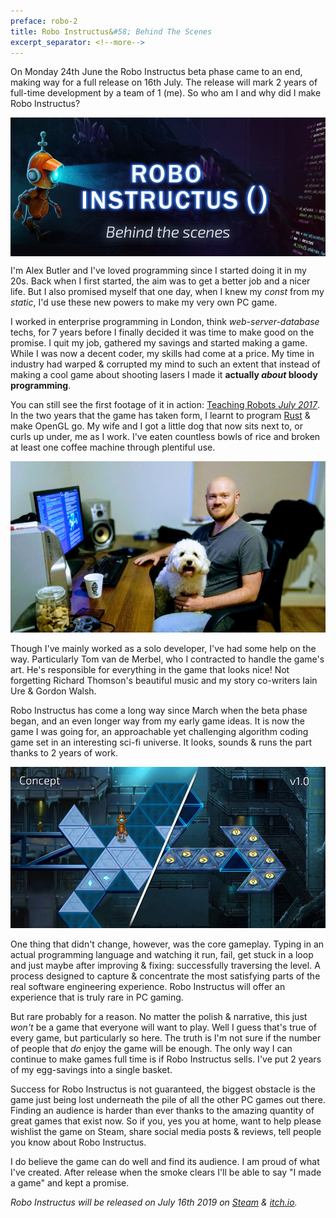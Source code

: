 ```yaml
---
preface: robo-2
title: Robo Instructus&#58; Behind The Scenes
excerpt_separator: <!--more-->
---
```

On Monday 24th June the Robo Instructus beta phase came to an end, making way for a full release on 16th July. The release will mark 2 years of full-time development by a team of 1 (me). So who am I and why did I make Robo Instructus?

<p align="center">
  <img align="center" src="/assets/2019-06-26/top2.jpg" />
</p>
<!--more-->

I'm Alex Butler and I've loved programming since I started doing it in my 20s. Back when I first started, the aim was to get a better job and a nicer life. But I also promised myself that one day, when I knew my _const_ from my _static_, I'd use these new powers to make my very own PC game.

I worked in enterprise programming in London, think _web-server-database_ techs, for 7 years before I finally decided it was time to make good on the promise. I quit my job, gathered my savings and started making a game. While I was now a decent coder, my skills had come at a price. My time in industry had warped & corrupted my mind to such an extent that instead of making a cool game about shooting lasers I made it **actually _about_ bloody programming**.

You can still see the first footage of it in action: [Teaching Robots _July 2017_](/2017/07/07/teaching-robots.html). In the two years that the game has taken form, I learnt to program [Rust](https://www.rust-lang.org/) & make OpenGL go. My wife and I got a little dog that now sits next to, or curls up under, me as I work. I've eaten countless bowls of rice and broken at least one coffee machine through plentiful use.

![](/assets/2019-06-26/me+chips.jpg "She's called Chips")

Though I've mainly worked as a solo developer, I've had some help on the way. Particularly Tom van de Merbel, who I contracted to handle the game's art. He's responsible for everything in the game that looks nice! Not forgetting Richard Thomson's beautiful music and my story co-writers Iain Ure & Gordon Walsh.

Robo Instructus has come a long way since March when the beta phase began, and an even longer way from my early game ideas. It is now the game I was going for, an approachable yet challenging algorithm coding game set in an interesting sci-fi universe. It looks, sounds & runs the part thanks to 2 years of work.

![](/assets/2019-06-26/maptheway-concept-vs-final.jpg "September 2018 vs June 2019")

One thing that didn't change, however, was the core gameplay. Typing in an actual programming language and watching it run, fail, get stuck in a loop and just maybe after improving & fixing: successfully traversing the level. A process designed to capture & concentrate the most satisfying parts of the real software engineering experience. Robo Instructus will offer an experience that is truly rare in PC gaming.

But rare probably for a reason. No matter the polish & narrative, this just _won't_ be a game that everyone will want to play. Well I guess that's true of every game, but particularly so here. The truth is I'm not sure if the number of people that _do_ enjoy the game will be enough. The only way I can continue to make games full time is if Robo Instructus sells. I've put 2 years of my egg-savings into a single basket.

Success for Robo Instructus is not guaranteed, the biggest obstacle is the game just being lost underneath the pile of all the other PC games out there. Finding an audience is harder than ever thanks to the amazing quantity of great games that exist now. So if you, yes you at home, want to help please wishlist the game on Steam, share social media posts & reviews, tell people you know about Robo Instructus.

I do believe the game can do well and find its audience. I am proud of what I've created. After release when the smoke clears I'll be able to say "I made a game" and kept a promise.

_Robo Instructus will be released on July 16th 2019 on [Steam](https://store.steampowered.com/app/1032170/Robo_Instructus) & [itch.io](https://bigabgames.itch.io/robo-instructus)._
